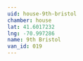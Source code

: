 ```yaml
---
uid: house-9th-bristol
chamber: house
lat: 41.6017232
lng: -70.997286
name: 9th Bristol
van_id: 019
---
```

